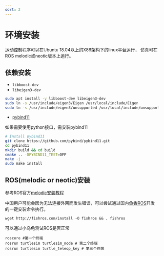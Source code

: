 ```yaml
---
sort: 2
---
```


# 环境安装

运动控制程序可以在Ubuntu 18.04以上的X86架构下的linux平台运行，
仿真可在ROS melodic或neotic版本上运行。

## 依赖安装

+ `libboost-dev`
+ `libeigen3-dev`

```bash
sudo apt install -y libboost-dev libeigen3-dev
sudo ln -s /usr/include/eigen3/Eigen /usr/local/include/Eigen
sudo ln -s /usr/include/eigen3/unsupported /usr/local/include/unsupported
```
+ [pybind11](https://pybind11.readthedocs.io/en/stable/)

如果需要使用python接口，需安装pybind11

```bash
# Install pybind11
git clone https://github.com/pybind/pybind11.git
cd pybind11
mkdir build && cd build
cmake .. -DPYBIND11_TEST=OFF
make -j
sudo make install
```


## ROS(melodic or neotic)安装

参考ROS官方[melodic安装教程](http://wiki.ros.org/melodic/Installation/Ubuntu)

中国用户可能会因为无法连接外网而发生错误，可以尝试通过国内[鱼香ROS](http://fishros.com)开发的一键安装命令执行。

```shell
wget http://fishros.com/install -O fishros && . fishros
```

可以通过小乌龟测试ROS是否正常

```shell
roscore #第一个终端
rosrun turtlesim turtlesim_node # 第二个终端 
rosrun turtlesim turtle_teleop_key # 第三个终端
```
